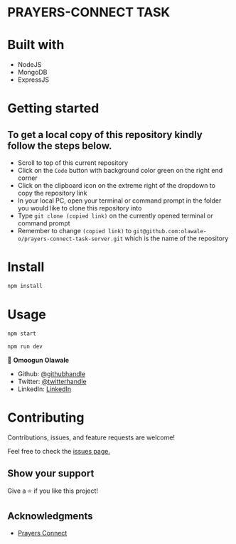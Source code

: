 # PRAYERS-CONNECT TASK

# Built with
- NodeJS
- MongoDB
- ExpressJS

# Getting started
## To get a local copy of this repository kindly follow the steps below.
- Scroll to top of this current repository
- Click on the `Code` button with background color green on the right end corner
- Click on the clipboard icon on the extreme right of the dropdown to copy the repository link
- In your local PC, open your terminal or command prompt in the folder you would like to clone this repository into
- Type `git clone (copied link)` on the currently opened terminal or command prompt
- Remember to change `(copied link)` to `git@github.com:olawale-o/prayers-connect-task-server.git` which is the name of the repository

# Install
```bash
npm install
```

# Usage
```bash
npm start
```

```bash
npm run dev
```


👤 **Omoogun Olawale**

* Github: [@githubhandle](https://github.com/olawale-o)
* Twitter: [@twitterhandle](https://twitter.com/ibreaktherules)
* LinkedIn: [LinkedIn](https://www.linkedin.com/in/olawaleomoogun/)

# Contributing
Contributions, issues, and feature requests are welcome!

Feel free to check the [issues page.](https://github.com/olawale-o/prayers-connect-task-server/issues)
## Show your support

Give a ⭐️ if you like this project!

## Acknowledgments

- [Prayers Connect](http://www.prayersconnect.com/)
